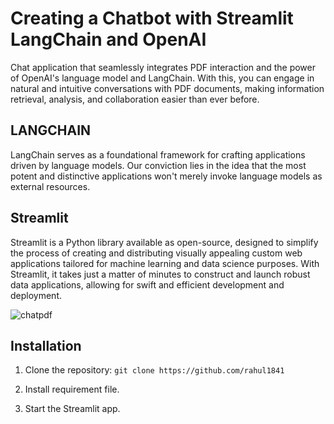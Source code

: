 # Creating a Chatbot with Streamlit LangChain and OpenAI

Chat application that seamlessly integrates PDF interaction and the power of OpenAI's language model and LangChain. With this, you can engage in natural and intuitive conversations with PDF documents, making information retrieval, analysis, and collaboration easier than ever before.

## LANGCHAIN

LangChain serves as a foundational framework for crafting applications driven by language models. Our conviction lies in the idea that the most potent and distinctive applications won't merely invoke language models as external resources.

## Streamlit

Streamlit is a Python library available as open-source, designed to simplify the process of creating and distributing visually appealing custom web applications tailored for machine learning and data science purposes. With Streamlit, it takes just a matter of minutes to construct and launch robust data applications, allowing for swift and efficient development and deployment.

![chatpdf](https://res.cloudinary.com/dupfwlkgb/image/upload/v1693569518/chat_sepmwv.png)

## Installation

1. Clone the repository:
   `git clone https://github.com/rahul1841`

2. Install requirement file.

3. Start the Streamlit app.
